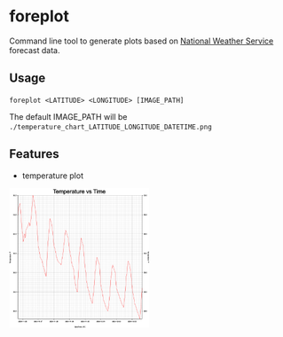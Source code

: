 # foreplot
Command line tool to generate plots based on [National Weather Service](https://www.weather.gov/documentation/services-web-api) forecast data.

## Usage
`foreplot <LATITUDE> <LONGITUDE> [IMAGE_PATH]`

The default IMAGE_PATH will be `./temperature_chart_LATITUDE_LONGITUDE_DATETIME.png`

## Features
- temperature plot
  
<img src="temperature_chart_42.2195_-76.1869_2024-11-26T00:29:15.632704+00:00.png" style="width: 50%; height: 50%;">
